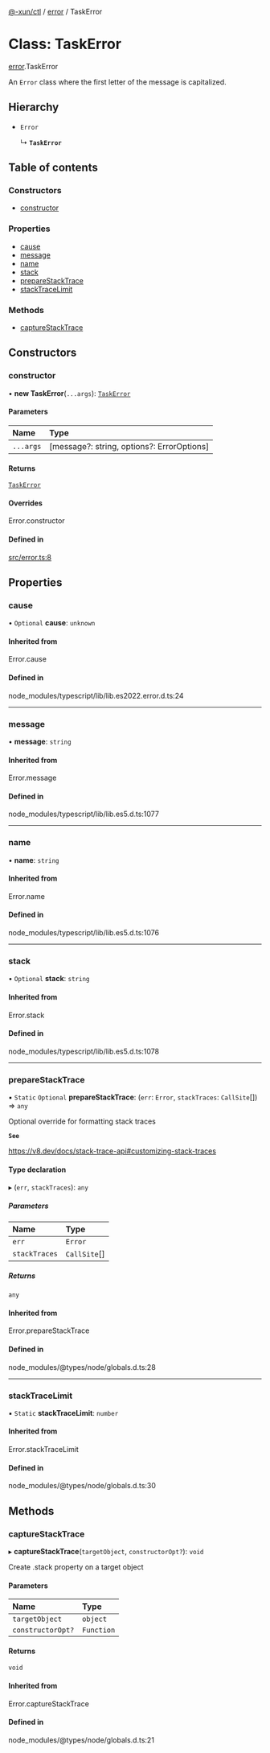 [@-xun/ctl](../README.md) / [error](../modules/error.md) / TaskError

# Class: TaskError

[error](../modules/error.md).TaskError

An `Error` class where the first letter of the message is capitalized.

## Hierarchy

- `Error`

  ↳ **`TaskError`**

## Table of contents

### Constructors

- [constructor](error.TaskError.md#constructor)

### Properties

- [cause](error.TaskError.md#cause)
- [message](error.TaskError.md#message)
- [name](error.TaskError.md#name)
- [stack](error.TaskError.md#stack)
- [prepareStackTrace](error.TaskError.md#preparestacktrace)
- [stackTraceLimit](error.TaskError.md#stacktracelimit)

### Methods

- [captureStackTrace](error.TaskError.md#capturestacktrace)

## Constructors

### constructor

• **new TaskError**(`...args`): [`TaskError`](error.TaskError.md)

#### Parameters

| Name | Type |
| :------ | :------ |
| `...args` | [message?: string, options?: ErrorOptions] |

#### Returns

[`TaskError`](error.TaskError.md)

#### Overrides

Error.constructor

#### Defined in

[src/error.ts:8](https://github.com/Xunnamius/xunnctl/blob/ec3f0bb/src/error.ts#L8)

## Properties

### cause

• `Optional` **cause**: `unknown`

#### Inherited from

Error.cause

#### Defined in

node_modules/typescript/lib/lib.es2022.error.d.ts:24

___

### message

• **message**: `string`

#### Inherited from

Error.message

#### Defined in

node_modules/typescript/lib/lib.es5.d.ts:1077

___

### name

• **name**: `string`

#### Inherited from

Error.name

#### Defined in

node_modules/typescript/lib/lib.es5.d.ts:1076

___

### stack

• `Optional` **stack**: `string`

#### Inherited from

Error.stack

#### Defined in

node_modules/typescript/lib/lib.es5.d.ts:1078

___

### prepareStackTrace

▪ `Static` `Optional` **prepareStackTrace**: (`err`: `Error`, `stackTraces`: `CallSite`[]) => `any`

Optional override for formatting stack traces

**`See`**

https://v8.dev/docs/stack-trace-api#customizing-stack-traces

#### Type declaration

▸ (`err`, `stackTraces`): `any`

##### Parameters

| Name | Type |
| :------ | :------ |
| `err` | `Error` |
| `stackTraces` | `CallSite`[] |

##### Returns

`any`

#### Inherited from

Error.prepareStackTrace

#### Defined in

node_modules/@types/node/globals.d.ts:28

___

### stackTraceLimit

▪ `Static` **stackTraceLimit**: `number`

#### Inherited from

Error.stackTraceLimit

#### Defined in

node_modules/@types/node/globals.d.ts:30

## Methods

### captureStackTrace

▸ **captureStackTrace**(`targetObject`, `constructorOpt?`): `void`

Create .stack property on a target object

#### Parameters

| Name | Type |
| :------ | :------ |
| `targetObject` | `object` |
| `constructorOpt?` | `Function` |

#### Returns

`void`

#### Inherited from

Error.captureStackTrace

#### Defined in

node_modules/@types/node/globals.d.ts:21
